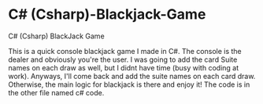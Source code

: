 # C# (Csharp)-Blackjack-Game
C# (Csharp) BlackJack Game

This is a quick console blackjack game I made in C#. The console is the dealer and obviously you're the user. I was going to add the card Suite names on each draw as well, but I didnt have time (busy with coding at work). Anyways, I'll come back and add the suite names on each card draw. Otherwise, the main logic for blackjack is there and enjoy it! The code is in the other file named c# code.
